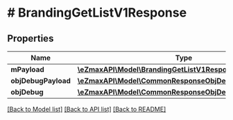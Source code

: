 # # BrandingGetListV1Response

## Properties

Name | Type | Description | Notes
------------ | ------------- | ------------- | -------------
**mPayload** | [**\eZmaxAPI\Model\BrandingGetListV1ResponseMPayload**](BrandingGetListV1ResponseMPayload.md) |  |
**objDebugPayload** | [**\eZmaxAPI\Model\CommonResponseObjDebugPayloadGetList**](CommonResponseObjDebugPayloadGetList.md) |  | [optional]
**objDebug** | [**\eZmaxAPI\Model\CommonResponseObjDebug**](CommonResponseObjDebug.md) |  | [optional]

[[Back to Model list]](../../README.md#models) [[Back to API list]](../../README.md#endpoints) [[Back to README]](../../README.md)
